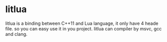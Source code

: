 # litlua
litlua is a binding between C++11 and Lua language, it only have 4 heade file. so you can easy use it in  you project.
litlua can compiler by msvc, gcc and clang.
